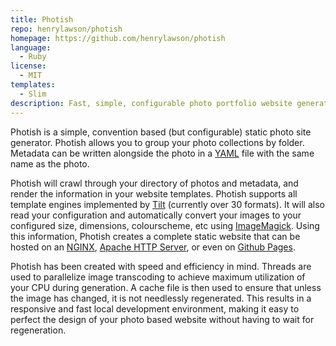 ```yaml
---
title: Photish
repo: henrylawson/photish
homepage: https://github.com/henrylawson/photish
language:
  - Ruby
license:
  - MIT
templates:
  - Slim
description: Fast, simple, configurable photo portfolio website generator.
---
```


Photish is a simple, convention based (but configurable) static photo site generator. Photish allows you to group your photo collections by folder. Metadata can be written alongside the photo in a [YAML](http://yaml.org/) file with the same name as the photo.

Photish will crawl through your directory of photos and metadata, and render the information in your website templates. Photish supports all template engines implemented by [Tilt](https://github.com/rtomayko/tilt) (currently over 30 formats). It will also read your configuration and automatically convert your images to your configured size, dimensions, colourscheme, etc using [ImageMagick](http://www.imagemagick.org/script/index.php). Using this information, Photish creates a complete static website that can be hosted on an [NGINX](http://nginx.org/), [Apache HTTP Server](https://httpd.apache.org/), or even on [Github Pages](https://pages.github.com/).

Photish has been created with speed and efficiency in mind. Threads are used to parallelize image transcoding to achieve maximum utilization of your CPU during generation. A cache file is then used to ensure that unless the image has changed, it is not needlessly regenerated. This results in a responsive and fast local development environment, making it easy to perfect the design of your photo based website without having to wait for regeneration.

